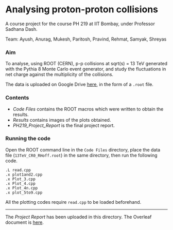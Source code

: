 # Analysing proton-proton collisions
A course project for the course PH 219 at IIT Bombay, under Professor Sadhana Dash.

Team: Ayush, Anurag, Mukesh, Paritosh, Pravind, Rehmat, Samyak, Shreyas

### Aim

To analyse, using ROOT (CERN), p-p collisions at sqrt(s) = 13 TeV generated with the Pythia 8 Monte Carlo event generator, and study the fluctuations in net charge against the multiplicity of the collisions.

The data is uploaded on Google Drive [here](https://drive.google.com/file/d/1-juCBeJ-iHpsX2ynMLhP__Elk4kPsHSm/view?usp=sharing), in the form of a `.root` file.

### Contents

- _Code Files_ contains the ROOT macros which were written to obtain the results.
- _Results_ contains images of the plots obtained.
- _PH219_Project_Report_ is the final project report.


### Running the code
Open the ROOT command line in the `Code Files` directory, place the data file (`13TeV_CR0_RHoff.root`) in the same directory, then run the following code.
```
.L read.cpp
.x plot1and2.cpp
.x Plot_3.cpp
.x Plot_4.cpp
.x Plot_4n.cpp
.x plot_5to9.cpp
```
All the plotting codes require `read.cpp` to be loaded beforehand.

----

The _Project Report_ has been uploaded in this directory. The Overleaf document is [here](https://www.overleaf.com/read/kvtnkkrmwjbf).
